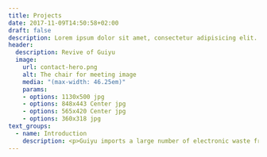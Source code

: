 ```yaml
---
title: Projects
date: 2017-11-09T14:50:58+02:00
draft: false
description: Lorem ipsum dolor sit amet, consectetur adipisicing elit. Vero porro tempore voluptas voluptatibus eius a non numquam, quibusdam enim eos.
header:
  description: Revive of Guiyu
  image:
    url: contact-hero.png
    alt: The chair for meeting image
    media: "(max-width: 46.25em)"
    params:
    - options: 1130x500 jpg
    - options: 848x443 Center jpg
    - options: 565x420 Center jpg
    - options: 360x318 jpg
text_groups:
  - name: Introduction
    description: <p>Guiyu imports a large number of electronic waste from all over the world, and its classification, dismantling, recycling, and the extraction of precious metals such as gold from the cheap waste have allowed Guiyu's people to accumulate wealth in a short time. However, the rough treatment process and a large amount of waste residues also caused serious pollution to the local soil and groundwater in Guiyu. The incineration of organic matter releases a large amount of harmful gases, destroys the ozone layer and causes the greenhouse effect.<br>This case is based on the above background and from the designer’s point of view, combined with Guiyu’s history, geography, location, economic and industrial structure, population structure and other aspects to analyze and think, take the landscape ecological restoration as the starting point, and combine the adjustment and innovation of the industrial structure.  </p>
---
```

